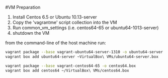 #VM Preparation
1. Install Centos 6.5 or Ubuntu 10.13-server
2. Copy the 'vagrantme' script collection into the VM
3. Run common_vm_settings <vmname> (i.e. centos64-65 or ubuntu64-1013-server)
4. shutdown the VM

from the command-line of the host machine run:
```bash
vagrant package --base vagrant-ubuntu64-server-1310 -o ubuntu64-server.box
vagrant box add ubuntu64-server ~VirtualBox\ VMs/ubuntu64-server.box

vagrant package --base vagrant-centos64-65 -o centos64.box
vagrant box add centos64 ~/VirtualBox\ VMs/centos64.box
```
